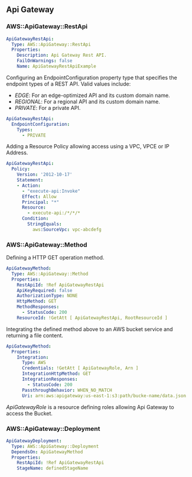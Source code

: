 
## Api Gateway

### AWS::ApiGateway::RestApi

```yaml
ApiGatewayRestApi:
  Type: AWS::ApiGateway::RestApi
  Properties:
    Description: Api Gateway Rest API.
    FailOnWarnings: false
    Name: ApiGatewayRestApiExample
```

Configuring an EndpointConfiguration property type that specifies the endpoint types of a REST API. Valid values include:

* *EDGE*: For an edge-optimized API and its custom domain name.
* *REGIONAL*: For a regional API and its custom domain name.
* *PRIVATE*: For a private API.

```yaml
ApiGatewayRestApi:
  EndpointConfiguration:
    Types:
      - PRIVATE
```

Adding a Resource Policy allowing access using a VPC, VPCE or IP Address.

```yaml
ApiGatewayRestApi:
  Policy:
    Version: '2012-10-17'
    Statement:
    - Action:
      - "execute-api:Invoke"
      Effect: Allow
      Principal: "*"
      Resource:
        - execute-api:/*/*/*
      Condition:
        StringEquals:
          aws:SourceVpc: vpc-abcdefg
```

### AWS::ApiGateway::Method

Defining a HTTP GET  operation method.

```yaml
ApiGatewayMethod:
  Type: AWS::ApiGateway::Method
  Properties:
    RestApiId: !Ref ApiGatewayRestApi
    ApiKeyRequired: false
    AuthorizationType: NONE
    HttpMethod: GET
    MethodResponses:
      - StatusCode: 200
    ResourceId: !GetAtt [ ApiGatewayRestApi, RootResourceId ]
```

Integrating the defined method above to an AWS bucket service and returning a file content.

```yaml
ApiGatewayMethod:
  Properties:
    Integration:
      Type: AWS
      Credentials: !GetAtt [ ApiGatewayRole, Arn ]
      IntegrationHttpMethod: GET
      IntegrationResponses:
        - StatusCode: 200
      PassthroughBehavior: WHEN_NO_MATCH
      Uri: arn:aws:apigateway:us-east-1:s3:path/bucke-name/data.json
```
*ApiGatewayRole* is a resource defining roles allowing Api Gateway to access the Bucket.

### AWS::ApiGateway::Deployment

```yaml
ApiGatewayDeployment:
  Type: AWS::ApiGateway::Deployment
  DependsOn: ApiGatewayMethod
  Properties:
    RestApiId: !Ref ApiGatewayRestApi
    StageName: definedStageName
```